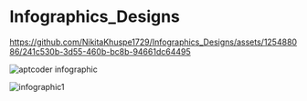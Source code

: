 # Infographics_Designs


https://github.com/NikitaKhuspe1729/Infographics_Designs/assets/125488086/241c530b-3d55-460b-bc8b-94661dc64495

![aptcoder infographic](https://github.com/NikitaKhuspe1729/Infographics_Designs/assets/125488086/8d306765-5ca3-4831-9414-d9923a6f9c9b)



![infographic1](https://github.com/NikitaKhuspe1729/Infographics_Designs/assets/125488086/ad9fcda5-f4b5-4901-b2b8-bbb02cad5ffd)

